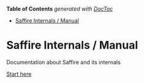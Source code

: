 <!-- START doctoc generated TOC please keep comment here to allow auto update -->
<!-- DON'T EDIT THIS SECTION, INSTEAD RE-RUN doctoc TO UPDATE -->
**Table of Contents**  *generated with [DocToc](https://github.com/thlorenz/doctoc)*

- [Saffire Internals / Manual](#saffire-internals--manual)

<!-- END doctoc generated TOC please keep comment here to allow auto update -->

# Saffire Internals / Manual

Documentation about Saffire and its internals

[Start here](manual/intro.md)

